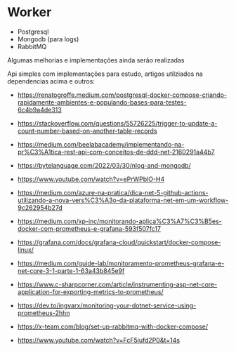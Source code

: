 # Worker

- Postgresql
- Mongodb (para logs)
- RabbitMQ

Algumas melhorias e implementações ainda serão realizadas

Api simples com implementações para estudo, artigos utilziados na dependencias acima e outros:
- https://renatogroffe.medium.com/postgresql-docker-compose-criando-rapidamente-ambientes-e-populando-bases-para-testes-6c4b9a4de313
- https://stackoverflow.com/questions/55726225/trigger-to-update-a-count-number-based-on-another-table-records
- https://medium.com/beelabacademy/implementando-na-pr%C3%A1tica-rest-api-com-conceitos-de-ddd-net-2160291a44b7
- https://bytelanguage.com/2022/03/30/nlog-and-mongodb/
- https://www.youtube.com/watch?v=ePrWPblO-H4
- https://medium.com/azure-na-pratica/dica-net-5-github-actions-utilizando-a-nova-vers%C3%A3o-da-plataforma-net-em-um-workflow-9c262954b27d

- https://medium.com/xp-inc/monitorando-aplica%C3%A7%C3%B5es-docker-com-prometheus-e-grafana-593f507fc17
- https://grafana.com/docs/grafana-cloud/quickstart/docker-compose-linux/
- https://medium.com/guide-lab/monitoramento-prometheus-grafana-e-net-core-3-1-parte-1-63a43b845e9f
- https://www.c-sharpcorner.com/article/instrumenting-asp-net-core-application-for-exporting-metrics-to-prometheus/
- https://dev.to/ingvarx/monitoring-your-dotnet-service-using-prometheus-2hhn
- https://x-team.com/blog/set-up-rabbitmq-with-docker-compose/
- https://www.youtube.com/watch?v=FcF5iufd2P0&t=14s